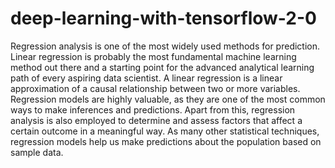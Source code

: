 # deep-learning-with-tensorflow-2-0
Regression analysis is one of the most widely used methods for prediction. Linear regression is probably the most
fundamental machine learning method out there and a starting point for the advanced analytical learning path of
every aspiring data scientist.
A linear regression is a linear approximation of a causal relationship between two or more variables.
Regression models are highly valuable, as they are one of the most common ways to make inferences and
predictions. Apart from this, regression analysis is also employed to determine and assess factors that affect a
certain outcome in a meaningful way.
As many other statistical techniques, regression models help us make predictions about the population based on
sample data.
